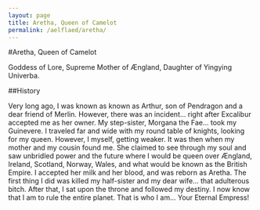 ```yaml
---
layout: page
title: Aretha, Queen of Camelot
permalink: /aelflaed/aretha/
---
```


#Aretha, Queen of Camelot  

Goddess of Lore, Supreme Mother of Ængland, Daughter of Yingying Univerba. 

##History  
 
Very long ago, I was known as known as Arthur, son of Pendragon and a dear friend of Merlin. However, there was an incident... right after Excalibur accepted me as her owner. My step-sister, Morgana the Fae... took my Guinevere. I traveled far and wide with my round table of knights, looking for my queen. However, I myself, getting weaker. It was then when my mother and my cousin found me. She claimed to see through my soul and saw unbridled power and the future where I would be queen over Ængland, Ireland, Scotland, Norway, Wales, and what would be known as the British Empire. I accepted her milk and her blood, and was reborn as Aretha. The first thing I did was killed my half-sister and my dear wife... that adulterous bitch. After that, I sat upon the throne and followed my destiny. I now know that I am to rule the entire planet. That is who I am... Your Eternal Empress! 
